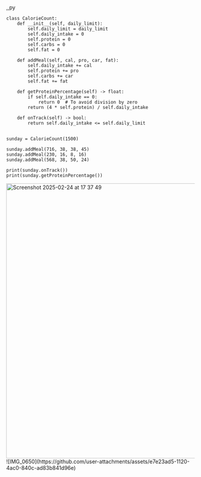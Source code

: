 ,,py

    class CalorieCount:
        def __init__(self, daily_limit):
            self.daily_limit = daily_limit
            self.daily_intake = 0
            self.protein = 0
            self.carbs = 0
            self.fat = 0
    
        def addMeal(self, cal, pro, car, fat):
            self.daily_intake += cal
            self.protein += pro
            self.carbs += car
            self.fat += fat
    
        def getProteinPercentage(self) -> float:
            if self.daily_intake == 0:
                return 0  # To avoid division by zero
            return (4 * self.protein) / self.daily_intake
    
        def onTrack(self) -> bool:
            return self.daily_intake <= self.daily_limit
    
    
    sunday = CalorieCount(1500)
    
    sunday.addMeal(716, 38, 38, 45)
    sunday.addMeal(230, 16, 8, 16)
    sunday.addMeal(568, 38, 50, 24)
    
    print(sunday.onTrack())  
    print(sunday.getProteinPercentage())  

<img width="735" alt="Screenshot 2025-02-24 at 17 37 49" src="https://github.com/user-attachments/assets/d8b527e2-5edd-42e8-94df-93bdfa695886" />
![IMG_0650](https://github.com/user-attachments/assets/e7e23ad5-1120-4ac0-840c-ad83b841d96e)

    
